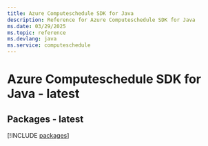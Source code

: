 ```yaml
---
title: Azure Computeschedule SDK for Java
description: Reference for Azure Computeschedule SDK for Java
ms.date: 03/29/2025
ms.topic: reference
ms.devlang: java
ms.service: computeschedule
---
```

# Azure Computeschedule SDK for Java - latest
## Packages - latest
[!INCLUDE [packages](computeschedule-index.md)]